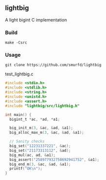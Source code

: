 ## lightbig
A light bigint C implementation

### Build
```
make -Csrc
```

### Usage
```
git clone https://github.com/smurfd/lightbig
```
test_lightbig.c
```c
#include <stdio.h>
#include <stdlib.h>
#include <string.h>
#include <unistd.h>
#include <assert.h>
#include "lightbig/src/lightbig.h"

int main() {
  bigint_t *ac, *ad, *a1;

  big_init_m(3, &ac, &ad, &a1);
  big_alloc_max_m(3, &ac, &ad, &a1);

  // Sanity checks
  big_set("12231337221", &ac);
  big_set("21173313112", &ad);
  big_mul(ac, ad, &a1);
  big_assert("258977932758692941752", &a1);
  big_end_m(3, &ac, &ad, &a1);
  printf("OK\n");
}
```

